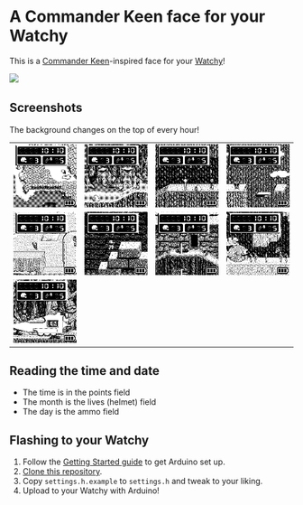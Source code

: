 # A Commander Keen face for your Watchy

This is a [Commander Keen](https://user-images.githubusercontent.com/820984/167292044-b85732d1-be91-411b-a195-1c9da6e91c9c.jpg)-inspired face for your [Watchy](https://watchy.sqfmi.com)!

<img src="https://user-images.githubusercontent.com/820984/167294387-653942e4-c065-440d-9d58-37077bebe773.jpg" width="500px">

## Screenshots

The background changes on the top of every hour!

<table>
  <tr>
    <td><img src="graphics/examples/map.png" width="300px"></td>
    <td><img src="graphics/examples/level-1.png" width="300px"></td>
    <td><img src="graphics/examples/level-4.png" width="300px"></td>
    <td><img src="graphics/examples/level-5.png" width="300px"></td>
  </tr>

  <tr>
    <td><img src="graphics/examples/level-9.png" width="300px"></td>
    <td><img src="graphics/examples/level-11.png" width="300px"></td>
    <td><img src="graphics/examples/level-12.png" width="300px"></td>
    <td><img src="graphics/examples/level-17.png" width="300px"></td>
  </tr>

  <tr>
    <td><img src="graphics/examples/level-18.png" width="300px"></td>
  </tr>
</table>

## Reading the time and date

- The time is in the points field
- The month is the lives (helmet) field
- The day is the ammo field

## Flashing to your Watchy

1. Follow the [Getting Started guide](https://watchy.sqfmi.com/docs/getting-started) to get Arduino set up.
1. [Clone this repository](https://docs.github.com/en/repositories/creating-and-managing-repositories/cloning-a-repository).
1. Copy `settings.h.example` to `settings.h` and tweak to your liking.
1. Upload to your Watchy with Arduino!
